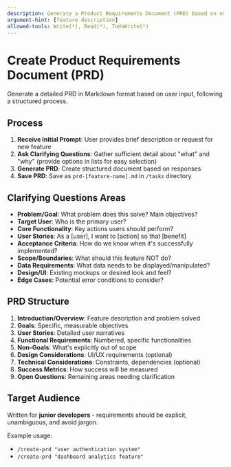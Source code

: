 ```yaml
---
description: Generate a Product Requirements Document (PRD) based on user prompt
argument-hint: [feature description]
allowed-tools: Write(*), Read(*), TodoWrite(*)
---
```


# Create Product Requirements Document (PRD)

Generate a detailed PRD in Markdown format based on user input, following a structured process.

## Process

1. **Receive Initial Prompt**: User provides brief description or request for new feature
2. **Ask Clarifying Questions**: Gather sufficient detail about "what" and "why" (provide options in lists for easy selection)
3. **Generate PRD**: Create structured document based on responses
4. **Save PRD**: Save as `prd-[feature-name].md` in `/tasks` directory

## Clarifying Questions Areas

- **Problem/Goal**: What problem does this solve? Main objectives?
- **Target User**: Who is the primary user?
- **Core Functionality**: Key actions users should perform?
- **User Stories**: As a [user], I want to [action] so that [benefit]
- **Acceptance Criteria**: How do we know when it's successfully implemented?
- **Scope/Boundaries**: What should this feature NOT do?
- **Data Requirements**: What data needs to be displayed/manipulated?
- **Design/UI**: Existing mockups or desired look and feel?
- **Edge Cases**: Potential error conditions to consider?

## PRD Structure

1. **Introduction/Overview**: Feature description and problem solved
2. **Goals**: Specific, measurable objectives
3. **User Stories**: Detailed user narratives
4. **Functional Requirements**: Numbered, specific functionalities
5. **Non-Goals**: What's explicitly out of scope
6. **Design Considerations**: UI/UX requirements (optional)
7. **Technical Considerations**: Constraints, dependencies (optional)
8. **Success Metrics**: How success will be measured
9. **Open Questions**: Remaining areas needing clarification

## Target Audience

Written for **junior developers** - requirements should be explicit, unambiguous, and avoid jargon.

Example usage:
- `/create-prd "user authentication system"`
- `/create-prd "dashboard analytics feature"`